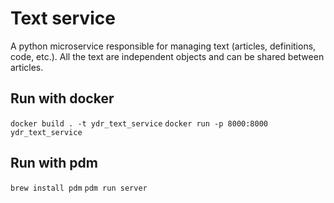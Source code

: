 # Text service
A python microservice responsible for managing text (articles, definitions, code, etc.). All the text are independent objects and can be shared between articles.

## Run with docker
`docker build . -t ydr_text_service`
`docker run -p 8000:8000  ydr_text_service`

## Run with pdm
`brew install pdm`
`pdm run server`